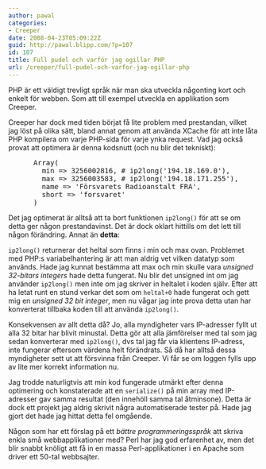 ```yaml
---
author: pawal
categories:
- Creeper
date: 2008-04-23T05:09:22Z
guid: http://pawal.blipp.com/?p=107
id: 107
title: Full pudel och varför jag ogillar PHP
url: /creeper/full-pudel-och-varfor-jag-ogillar-php
---
```


PHP är ett väldigt trevligt språk när man ska utveckla någonting kort och enkelt för webben. Som att till exempel utveckla en applikation som Creeper.

Creeper har dock med tiden börjat få lite problem med prestandan, vilket jag löst på olika sätt, bland annat genom att använda XCache för att inte låta PHP kompilera om varje PHP-sida för varje ynka request. Vad jag också provat att optimera är denna kodsnutt (och nu blir det tekniskt):

<pre>
      Array(
        min => 3256002816, # ip2long('194.18.169.0'),
        max => 3256003583, # ip2long('194.18.171.255'),
        name => 'Försvarets Radioanstalt FRA',
        short => 'forsvaret'
      )
</pre>

Det jag optimerat är alltså att ta bort funktionen <code>ip2long()</code> för att se om detta ger någon prestandavinst. Det är dock oklart hittills om det lett till någon förändring. Annat än <b>detta</b>:

<code>ip2long()</code> returnerar det heltal som finns i min och max ovan. Problemet med PHP:s variabelhantering är att man aldrig vet vilken datatyp som används. Hade jag kunnat bestämma att max och min skulle vara <em>unsigned 32-bitars integers</em> hade detta fungerat. Nu blir det unsigned int om jag använder <code>ip2long()</code> men inte om jag skriver in heltalet i koden själv. Efter att ha letat runt en stund verkar det som om <code>heltal+0</code> hade fungerat och gett mig en <em>unsigned 32 bit integer</em>, men nu vågar jag inte prova detta utan har konverterat tillbaka koden till att använda <code>ip2long()</code>.

Konsekvensen av allt detta då? Jo, alla myndigheter vars IP-adresser fyllt ut alla 32 bitar har blivit minustal. Detta gör att alla jämförelser med tal som jag sedan konverterar med <code>ip2long()</code>, dvs tal jag får via klientens IP-adress, inte fungerar eftersom värdena helt förändrats. Så då har alltså dessa myndigheter sett ut att försvinna från Creeper. Vi får se om loggen fylls upp av lite mer korrekt information nu.

Jag trodde naturligtvis att min kod fungerade utmärkt efter denna optimering och konstaterade att en <code>serialize()</code> på min array med IP-adresser gav samma resultat (den innehöll samma tal åtminsone). Detta är dock ett projekt jag aldrig skrivit några automatiserade tester på. Hade jag gjort det hade jag hittat detta fel omgående.

Någon som har ett förslag på ett <em>bättre programmeringsspråk</em> att skriva enkla små webbapplikationer med? Perl har jag god erfarenhet av, men det blir snabbt knöligt att få in en massa Perl-applikationer i en Apache som driver ett 50-tal webbsajter.
